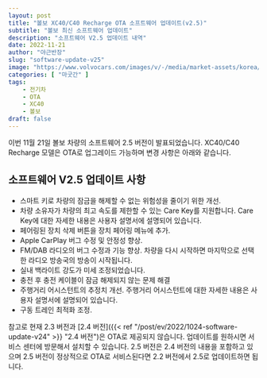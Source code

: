 ```yaml
---
layout: post 
title: "볼보 XC40/C40 Recharge OTA 소프트웨어 업데이트(v2.5)"
subtitle: "볼보 최신 소프트웨어 업데이트"
description: "소프트웨어 V2.5 업데이트 내역"
date: 2022-11-21
author: "야근반장"
slug: "software-update-v25"
image: "https://www.volvocars.com/images/v/-/media/market-assets/korea/applications/pdpspecificationpage/xc40-electric/7_xc40-recharge-tmap-infotainment_2560x1440px.jpg"
categories: [ "마굿간" ]
tags:
    - 전기차
    - OTA
    - XC40
    - 볼보
draft: false
---
```


이번 11월 21일 볼보 차량의 소프트웨어 2.5 버전이 발표되었습니다. XC40/C40 Recharge 모델은 OTA로 업그레이드 가능하며 변경 사항은 아래와 같습니다.

## 소프트웨어 V2.5 업데이트 사항

- 스마트 키로 차량의 잠금을 해제할 수 없는 위험성을 줄이기 위한 개선.
- 차량 소유자가 차량의 최고 속도를 제한할 수 있는 Care Key를 지원합니다. Care Key에 대한 자세한 내용은 사용자 설명서에 설명되어 있습니다.
- 페어링된 장치 삭제 버튼을 장치 페어링 메뉴에 추가.
- Apple CarPlay 버그 수정 및 안정성 향상. 
- FM/DAB 라디오의 버그 수정과 기능 향상. 차량을 다시 시작하면 마지막으로 선택한 라디오 방송국의 방송이 시작됩니다.
- 실내 백라이트 강도가 미세 조정되었습니다.
- 충전 후 충전 케이블이 잠금 해제되지 않는 문제 해결
- 주행거리 어시스턴트의 추정치 개선. 주행거리 어시스턴트에 대한 자세한 내용은 사용자 설명서에 설명되어 있습니다.
- 구동 트레인 최적화 조정.

참고로 현재 2.3 버전과 [2.4 버전]({{< ref "/post/ev/2022/1024-software-update-v24" >}} "2.4 버전")은 OTA로 제공되지 않습니다. 업데이트를 원하시면 서비스 센터에 방문해서 설치할 수 있습니다. 2.5 버전은 2.4 버전의 내용을 포함하고 있으며 2.5 버전이 정상적으로 OTA로 서비스된다면 2.2 버전에서 2.5로 업데이트하면 됩니다.




